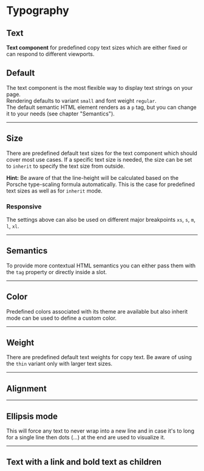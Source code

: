 # Typography

## Text

**Text component** for predefined copy text sizes which are either fixed or can respond to different viewports.

## Default

The text component is the most flexible way to display text strings on your page.  
Rendering defaults to variant `small` and font weight `regular`.  
The default semantic HTML element renders as a `p` tag, but you can change it to your needs (see chapter "Semantics").

<Playground :markup="basic" :config="config"></Playground>

--- 

## Size

There are predefined default text sizes for the text component which should cover most use cases. 
If a specific text size is needed, the size can be set to `inherit` to specify the text size from outside.

**Hint:** Be aware of that the line-height will be calculated based on the Porsche type-scaling formula automatically. This is the case for predefined text sizes as well as for `inherit` mode.

<Playground :markup="sizeMarkup" :config="config">
  <template #configurator>
    <select @change="size = $event.target.value">
      <option disabled>Select a size</option>
      <option>x-small</option>
      <option>small</option>
      <option selected>medium</option>
      <option>large</option>
      <option>x-large</option>
      <option>inherit</option>
    </select>
  </template>
</Playground>

### Responsive

The settings above can also be used on different major breakpoints `xs`, `s`, `m`, `l`, `xl`.

<Playground :markup="responsive" :config="config"></Playground>

--- 

## Semantics

To provide more contextual HTML semantics you can either pass them with the `tag` property or directly inside a slot.

<Playground :markup="semantics" :config="config"></Playground>

--- 

## Color
Predefined colors associated with its theme are available but also inherit mode can be used to define a custom color.

<Playground :markup="colorMarkup" :config="config">
  <template #configurator>
    <select @change="color = $event.target.value">
      <option disabled>Select a color</option>
      <option value="brand">Brand</option>
      <option value="default" selected>Default</option>
      <option value="neutral-contrast-high">Neutral Contrast High</option>
      <option value="neutral-contrast-medium">Neutral Contrast Medium</option>
      <option value="neutral-contrast-low">Neutral Contrast Low</option>
      <option value="notification-success">Notification Success</option>
      <option value="notification-warning">Notification Warning</option>
      <option value="notification-error">Notification Error</option>
      <option value="notification-neutral">Notification Neutral</option>
      <option value="inherit">Inherit</option>
    </select>
  </template>
</Playground>

--- 

## Weight

There are predefined default text weights for copy text. Be aware of using the `thin` variant only with larger text sizes.

<Playground :markup="weightMarkup" :config="config">
  <template #configurator>
    <select @change="weight = $event.target.value">
      <option disabled>Select a weight</option>
      <option value="thin" selected>Thin</option>
      <option value="regular">Regular</option>
      <option value="bold">Bold</option>
    </select>
  </template>
</Playground>

---

## Alignment

<Playground :markup="alignment" :config="config">
  <template #configurator>
    <select @change="align = $event.target.value">
      <option disabled>Select an alignment</option>
      <option value="left">Left</option>
      <option value="center" selected>Center</option>
      <option value="right">Right</option>
    </select>
  </template>
</Playground>

---

## Ellipsis mode
This will force any text to never wrap into a new line and in case it's to long for a single line then dots (…) at the end are used to visualize it.

<Playground :markup="ellipsis" :config="config"></Playground>

---

## Text with a link and bold text as children

<Playground :markup="textWithLink" :config="config"></Playground>

<script lang="ts">
  import Vue from 'vue';
  import Component from 'vue-class-component';
  
  const sentence = 'The quick brown fox jumps over the lazy dog';
  
  @Component
  export default class Code extends Vue {
    config = { themeable: true };
  
    size = 'medium';
    weight = 'thin';
    color = 'default';
    align = 'center';
    
    basic =
`<p-text>${sentence}</p-text>`;
    
    get sizeMarkup() {
      const style = this.size === 'inherit' ? ' style="font-size: 48px;"' : '';
      return `<p-text size="${this.size}"${style}>${sentence}</p-text>`;
    }
    
    responsive =
`<p-text size="{ base: 'small', l: 'medium' }">${sentence}</p-text>`;

    semantics =
`<p-text tag="blockquote">${sentence}</p-text>
<p-text><blockquote>${sentence}</blockquote></p-text>`;

    get colorMarkup() {
      const style = this.color === 'inherit' ? ' style="color: deeppink;"' : '';
      return `<p-text color="${this.color}"${style}>${sentence}</p-text>`;
    }
    
    get weightMarkup() {
      return `<p-text size="medium" weight="${this.weight}">${sentence}</p-text>`;
    }
    
    get alignment() {
      return `<p-text align="${this.align}">${sentence}</p-text>`;
    }

    ellipsis =
`<p-text ellipsis="true">Lorem ipsum dolor sit amet, consetetur sadipscing elitr, sed diam nonumy eirmod tempor invidunt ut labore et dolore magna aliquyam erat, sed diam voluptua. At vero eos et accusam et justo duo dolores et ea rebum.</p-text>`;

    textWithLink =
`<p-text>Lorem ipsum dolor sit amet <a href="#">linked text</a> et, <b>bold text</b> & <strong>strong text</strong></p-text>`;
  }
</script>